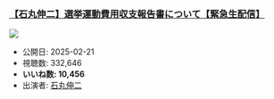 ### [【石丸伸二】選挙運動費用収支報告書について【緊急生配信】](https://www.youtube.com/watch?v=hSTjyqoO60Y)
[![](https://img.youtube.com/vi/hSTjyqoO60Y/sddefault.jpg)](https://www.youtube.com/watch?v=hSTjyqoO60Y)
-   公開日: 2025-02-21
-   視聴数: 332,646
-   **いいね数: 10,456**
-   出演者: [石丸伸二](/rehacq_fan/people/石丸伸二 "wikilink")
